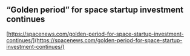 ## “Golden period” for space startup investment continues
  
  [https://spacenews.com/golden-period-for-space-startup-investment-continues/](https://spacenews.com/golden-period-for-space-startup-investment-continues/)